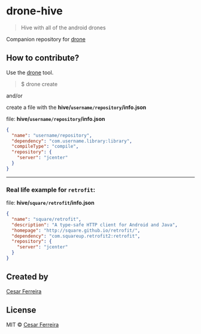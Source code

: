 # drone-hive
> Hive with all of the android drones

Companion repository for [drone](https://github.com/cesarferreira/drone)

## How to contribute?
Use the [drone](https://github.com/cesarferreira/drone) tool.

> $ drone create

and/or

create a file with the **hive/`username/repository`/info.json**

file: **hive/`username/repository`/info.json**
```json
{
  "name": "username/repository",
  "dependency": "com.username.library:library",
  "compileType": "compile",
  "repository": {
    "server": "jcenter"
  }
}
```

------------

### Real life example for `retrofit`:

file: **hive/`square/retrofit`/info.json**
```json
{
  "name": "square/retrofit",
  "description": "A type-safe HTTP client for Android and Java",
  "homepage": "http://square.github.io/retrofit/",
  "dependency": "com.squareup.retrofit2:retrofit",
  "repository": {
    "server": "jcenter"
  }
}
```

## Created by
[Cesar Ferreira](https://cesarferreira.com)

## License
MIT © [Cesar Ferreira](http://cesarferreira.com)
